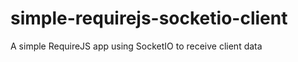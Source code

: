 simple-requirejs-socketio-client
================================

A simple RequireJS app using SocketIO to receive client data

